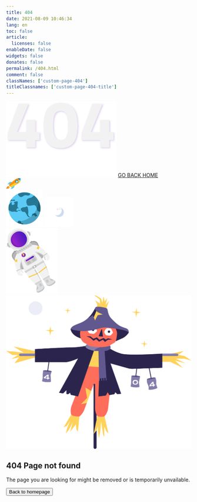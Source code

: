 ```yaml
---
title: 404
date: 2021-08-09 10:46:34
lang: en
toc: false
article:
  licenses: false
enableDate: false
widgets: false
donates: false
permalink: /404.html
comment: false
classNames: ['custom-page-404']
titleClassnames: ['custom-page-404-title']
---
```

<link rel="stylesheet" href="404/asset/css/style.css">

<!-- DARK -->
<div class="dark">
    <div class="central-body">
        <img class="image-404" src="404/asset/img/dark/404.svg" width="300px">
        <a href="/" class="btn-go-home">GO BACK HOME</a>
    </div>
    <div class="objects">
        <img class="object_rocket" src="404/asset/img/dark/rocket.svg" width="40px">
        <div class="earth-moon">
            <img class="object_earth" src="404/asset/img/dark/earth.svg" width="100px">
            <img class="object_moon" src="404/asset/img/dark/moon.svg" width="80px">
        </div>
        <div class="box_astronaut">
            <img class="object_astronaut" src="404/asset/img/dark/astronaut.svg" width="140px">
        </div>
    </div>
</div>

<!-- LIGHT -->
<div class="light">
    <div class="main-wrapper">
      <picture class="scarecrow-img">
        <img src="https://raw.githubusercontent.com/nat-oku/devchallenges/main/Scarecrow.png" alt="">
      </picture>
      <div class="error-text">
        <h2>404 Page not found</h2>
        <p>The page you are looking for might be removed or is temporarily unvailable.</p>
        <span class="input-group-btn">
          <button class="btn button is-primary" type="button">Back to homepage</button>
        </span>
      </div>
    </div>
</div>